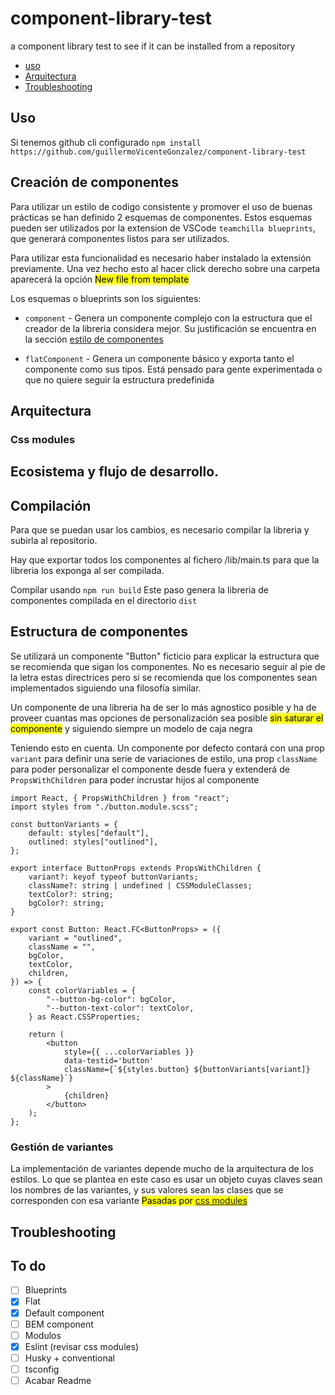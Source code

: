 # component-library-test

a component library test to see if it can be installed from a repository

- [uso](#uso)
- [Arquitectura](#arquitectura)
- [Troubleshooting](#troubleshooting)

## Uso

Si tenemos github cli configurado
`npm install https://github.com/guillermoVicenteGonzalez/component-library-test`

## Creación de componentes

Para utilizar un estilo de codigo consistente y promover el uso de buenas prácticas se han definido 2 esquemas de componentes.
Estos esquemas pueden ser utilizados por la extension de VSCode `teamchilla blueprints`, que generará componentes listos para ser utilizados.

Para utilizar esta funcionalidad es necesario haber instalado la extensión previamente. Una vez hecho esto al hacer click derecho sobre una carpeta aparecerá la opción <mark>New file from template</mark>

Los esquemas o blueprints son los siguientes:

- `component` - Genera un componente complejo con la estructura que el creador de la libreria considera mejor. Su justificación se encuentra en la sección [estilo de componentes](#estructura-de-componentes)

- `flatComponent` - Genera un componente básico y exporta tanto el componente como sus tipos. Está pensado para gente experimentada o que no quiere seguir la estructura predefinida

## Arquitectura

### Css modules

## Ecosistema y flujo de desarrollo.

## Compilación

Para que se puedan usar los cambios, es necesario compilar la libreria y subirla al repositorio.

Hay que exportar todos los componentes al fichero /lib/main.ts para que la libreria los exponga al ser compilada.

Compilar usando
`npm run build`
Este paso genera la libreria de componentes compilada en el directorio `dist`

## Estructura de componentes

Se utilizará un componente "Button" ficticio para explicar la estructura que se recomienda que sigan los componentes. No es necesario seguir al pie de la letra estas directrices pero si se recomienda que los componentes sean implementados siguiendo una filosofía similar.

Un componente de una libreria ha de ser lo más agnostico posible y ha de proveer cuantas mas opciones de personalización sea posible <mark>sin saturar el componente</mark> y siguiendo siempre un modelo de caja negra

Teniendo esto en cuenta. Un componente por defecto contará con una prop `variant` para definir una serie de variaciones de estilo, una prop `className` para poder personalizar el componente desde fuera y extenderá de `PropsWithChildren` para poder incrustar hijos al componente

```tsx
import React, { PropsWithChildren } from "react";
import styles from "./button.module.scss";

const buttonVariants = {
	default: styles["default"],
	outlined: styles["outlined"],
};

export interface ButtonProps extends PropsWithChildren {
	variant?: keyof typeof buttonVariants;
	className?: string | undefined | CSSModuleClasses;
	textColor?: string;
	bgColor?: string;
}

export const Button: React.FC<ButtonProps> = ({
	variant = "outlined",
	className = "",
	bgColor,
	textColor,
	children,
}) => {
	const colorVariables = {
		"--button-bg-color": bgColor,
		"--button-text-color": textColor,
	} as React.CSSProperties;

	return (
		<button
			style={{ ...colorVariables }}
			data-testid='button'
			className={`${styles.button} ${buttonVariants[variant]} ${className}`}
		>
			{children}
		</button>
	);
};
```

### Gestión de variantes

La implementación de variantes depende mucho de la arquitectura de los estilos. Lo que se plantea en este caso es usar un objeto cuyas claves sean los nombres de las variantes, y sus valores sean las clases que se corresponden con esa variante <mark>Pasadas por [css modules](#css-modules)</mark>

## Troubleshooting

## To do

- [ ] Blueprints
- [x] Flat
- [x] Default component
- [ ] BEM component
- [ ] Modulos
- [x] Eslint (revisar css modules)
- [ ] Husky + conventional
- [ ] tsconfig
- [ ] Acabar Readme
